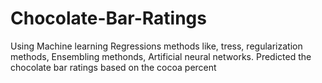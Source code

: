 # Chocolate-Bar-Ratings
Using Machine learning Regressions methods like, tress, regularization methods, Ensembling methonds, Artificial neural networks. Predicted the chocolate bar ratings based on the cocoa percent 
